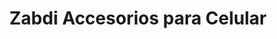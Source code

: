 ---
title: "Zabdi Accesorios para Celular"
url: /atenco/zabdi-accesorios-para-celular/
shop: teléfono móvil
---